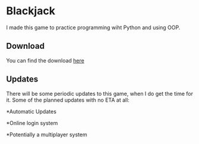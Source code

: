 # Blackjack
I made this game to practice programming wiht Python and using OOP.

## Download
You can find the download [here](https://smyalygames.com/software.html)

## Updates
There will be some periodic updates to this game, when I do get the time for it.
Some of the planned updates with no ETA at all:

  *Automatic Updates
  
  *Online login system
  
  *Potentially a multiplayer system
